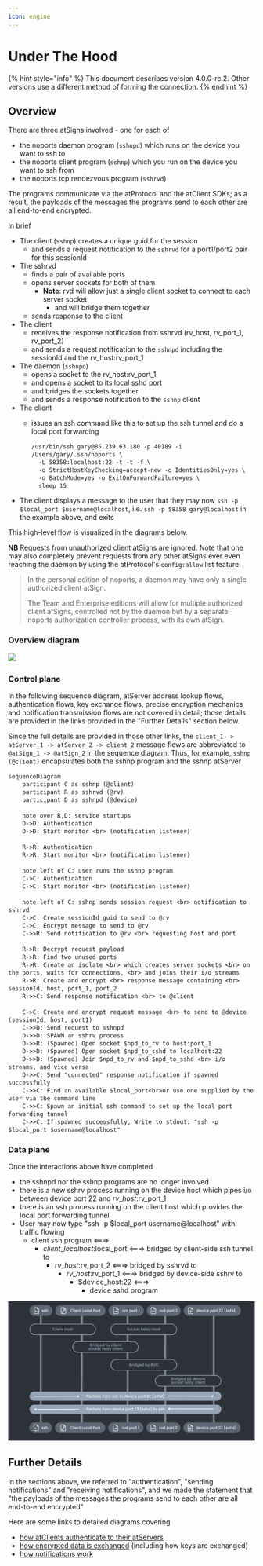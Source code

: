 ```yaml
---
icon: engine
---
```


# Under The Hood

{% hint style="info" %}
This document describes version 4.0.0-rc.2. Other versions use a different method of forming the connection.
{% endhint %}

## Overview

There are three atSigns involved - one for each of

* the noports daemon program (`sshnpd`) which runs on the device you want to ssh to
* the noports client program (`sshnp`) which you run on the device you want to ssh from
* the noports tcp rendezvous program (`sshrvd`)

The programs communicate via the atProtocol and the atClient SDKs; as a result, the payloads of the messages the programs send to each other are all end-to-end encrypted.

In brief

* The client (`sshnp`) creates a unique guid for the session
  * and sends a request notification to the `sshrvd` for a port1/port2 pair for this sessionId
* The sshrvd
  * finds a pair of available ports
  * opens server sockets for both of them
    * **Note**: rvd will allow just a single client socket to connect to each server socket
      * and will bridge them together
  * sends response to the client
* The client
  * receives the response notification from sshrvd (rv\_host, rv\_port\_1, rv\_port\_2)
  * and sends a request notification to the `sshnpd` including the sessionId and the rv\_host:rv\_port\_1
* The daemon (`sshnpd`)
  * opens a socket to the rv\_host:rv\_port\_1
  * and opens a socket to its local sshd port
  * and bridges the sockets together
  * and sends a response notification to the `sshnp` client
* The client
  *   issues an ssh command like this to set up the ssh tunnel and do a local port forwarding

      ```
      /usr/bin/ssh gary@85.239.63.180 -p 40189 -i /Users/gary/.ssh/noports \
        -L 58358:localhost:22 -t -t -f \
        -o StrictHostKeyChecking=accept-new -o IdentitiesOnly=yes \
        -o BatchMode=yes -o ExitOnForwardFailure=yes \
        sleep 15
      ```
* The client displays a message to the user that they may now `ssh -p $local_port $username@localhost`, i.e. `ssh -p 58358 gary@localhost` in the example above, and exits

This high-level flow is visualized in the diagrams below.

**NB** Requests from unauthorized client atSigns are ignored. Note that one may also completely prevent requests from any other atSigns ever even reaching the daemon by using the atProtocol's `config:allow` list feature.

> In the personal edition of noports, a daemon may have only a single authorized client atSign.
>
> The Team and Enterprise editions will allow for multiple authorized client atSigns, controlled not by the daemon but by a separate noports authorization controller process, with its own atSign.

### Overview diagram

![](../.gitbook/assets/overview.png)

### Control plane

In the following sequence diagram, atServer address lookup flows, authentication flows, key exchange flows, precise encryption mechanics and notification transmission flows are not covered in detail; those details are provided in the links provided in the "Further Details" section below.

Since the full details are provided in those other links, the `client_1 -> atServer_1 -> atServer_2 -> client_2` message flows are abbreviated to `@atSign_1 -> @atSign_2` in the sequence diagram. Thus, for example, `sshnp (@client)` encapsulates both the sshnp program and the sshnp atServer

```mermaid
sequenceDiagram
    participant C as sshnp (@client)
    participant R as sshrvd (@rv)
    participant D as sshnpd (@device)

    note over R,D: service startups
    D->D: Authentication
    D->D: Start monitor <br> (notification listener)
    
    R->R: Authentication
    R->R: Start monitor <br> (notification listener)

    note left of C: user runs the sshnp program
    C->C: Authentication
    C->C: Start monitor <br> (notification listener)
    
    note left of C: sshnp sends session request <br> notification to sshrvd
    C->C: Create sessionId guid to send to @rv
    C->C: Encrypt message to send to @rv
    C->>R: Send notification to @rv <br> requesting host and port
    
    R->R: Decrypt request payload
    R->R: Find two unused ports
    R->R: Create an isolate <br> which creates server sockets <br> on the ports, waits for connections, <br> and joins their i/o streams
    R->R: Create and encrypt <br> response message containing <br> sessionId, host, port_1, port_2
    R->>C: Send response notification <br> to @client
    
    C->C: Create and encrypt request message <br> to send to @device (sessionId, host, port1)
    C->>D: Send request to sshnpd
    D->>D: SPAWN an sshrv process
    D->>R: (Spawned) Open socket $npd_to_rv to host:port_1
    D->>D: (Spawned) Open socket $npd_to_sshd to localhost:22
    D->>D: (Spawned) Join $npd_to_rv and $npd_to_sshd <br> i/o streams, and vice versa
    D->>C: Send "connected" response notification if spawned successfully
    C->>C: Find an available $local_port<br>or use one supplied by the user via the command line
    C->>C: Spawn an initial ssh command to set up the local port forwarding tunnel
    C->>C: If spawned successfully, Write to stdout: "ssh -p $local_port $username@localhost"
```

### Data plane

Once the interactions above have completed

* the sshnpd nor the sshnp programs are no longer involved
* there is a new sshrv process running on the device host which pipes i/o between device port 22 and $rv\_host:$rv\_port\_1
* there is an ssh process running on the client host which provides the local port forwarding tunnel
* User may now type "ssh -p $local\_port username@localhost" with traffic flowing
  * client ssh program <===>
    * $client\_localhost:$local\_port <===> bridged by client-side ssh tunnel to
      * $rv\_host:$rv\_port\_2 <===> bridged by sshrvd to
        * $rv\_host:$rv\_port\_1 <===> bridged by device-side sshrv to
          * $device\_host:22 <===>
            * device sshd program

![](../developer-notes/AtsignDataPlane.png)

## Further Details

In the sections above, we referred to "authentication", "sending notifications" and "receiving notifications", and we made the statement that "the payloads of the messages the programs send to each other are all end-to-end encrypted"

Here are some links to detailed diagrams covering

* [how atClients authenticate to their atServers](https://github.com/atsign-foundation/at\_protocol/blob/trunk/decisions/2023-01-pkam-per-app-and-device.md#appendix---current-flows)
* [how encrypted data is exchanged](https://github.com/atsign-foundation/at\_protocol/blob/trunk/usage-examples/how-to-exchange-encrypted-data.md) (including how keys are exchanged)
* [how notifications work](https://github.com/atsign-foundation/at\_protocol/blob/trunk/usage-examples/how-notifications-work.md)
